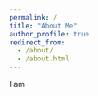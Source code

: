 ```yaml
---
permalink: /
title: "About Me"
author_profile: true
redirect_from: 
  - /about/
  - /about.html
---
```


I am
